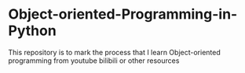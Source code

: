# Object-oriented-Programming-in-Python
This repository is to mark the process that I learn Object-oriented programming from youtube bilibili or other resources
